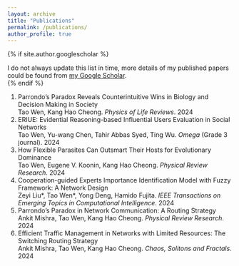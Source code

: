 ```yaml
---
layout: archive
title: "Publications"
permalink: /publications/
author_profile: true
---
```


{% if site.author.googlescholar %}
  <div class="wordwrap">I do not always update this list in time, more details of my published papers could be found from <a href="{{[site.author.googlescholar](https://scholar.google.com/citations?hl=en&user=edoHbXEAAAAJ)}}">my Google Scholar</a>.</div>
{% endif %}

1. Parrondo’s Paradox Reveals Counterintuitive Wins in Biology and Decision Making in Society<br>
  Tao Wen, Kang Hao Cheong. *Physics of Life Reviews*.  2024
2. ERIUE: Evidential Reasoning-based Influential Users Evaluation in Social Networks<br>
   Tao Wen, Yu-wang Chen, Tahir Abbas Syed, Ting Wu. *Omega* (Grade 3 journal). 2024
3. How Flexible Parasites Can Outsmart Their Hosts for Evolutionary Dominance<br>
   Tao Wen, Eugene V. Koonin, Kang Hao Cheong. *Physical Review Research*. 2024
4. Cooperation-guided Experts Importance Identification Model with Fuzzy Framework: A Network Design<br>
   Zeyi Liu*, Tao Wen*, Yong Deng, Hamido Fujita. *IEEE Transactions on Emerging Topics in Computational Intelligence*. 2024
5. Parrondo’s Paradox in Network Communication: A Routing Strategy<br>
   Ankit Mishra, Tao Wen, Kang Hao Cheong. *Physical Review Research*. 2024
6. Efficient Traffic Management in Networks with Limited Resources: The Switching Routing Strategy<br>
   Ankit Mishra, Tao Wen, Kang Hao Cheong. *Chaos, Solitons and Fractals*. 2024
